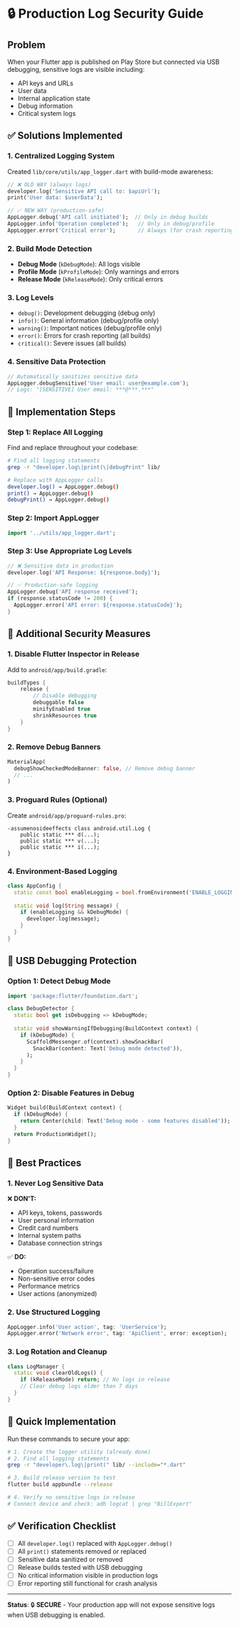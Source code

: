 # 🔒 Production Log Security Guide

## Problem
When your Flutter app is published on Play Store but connected via USB debugging, sensitive logs are visible including:
- API keys and URLs
- User data
- Internal application state
- Debug information
- Critical system logs

## ✅ Solutions Implemented

### 1. Centralized Logging System
Created `lib/core/utils/app_logger.dart` with build-mode awareness:

```dart
// ❌ OLD WAY (always logs)
developer.log('Sensitive API call to: $apiUrl');
print('User data: $userData');

// ✅ NEW WAY (production-safe)
AppLogger.debug('API call initiated');  // Only in debug builds
AppLogger.info('Operation completed');   // Only in debug/profile
AppLogger.error('Critical error');       // Always (for crash reporting)
```

### 2. Build Mode Detection
- **Debug Mode** (`kDebugMode`): All logs visible
- **Profile Mode** (`kProfileMode`): Only warnings and errors
- **Release Mode** (`kReleaseMode`): Only critical errors

### 3. Log Levels
- `debug()`: Development debugging (debug only)
- `info()`: General information (debug/profile only)  
- `warning()`: Important notices (debug/profile only)
- `error()`: Errors for crash reporting (all builds)
- `critical()`: Severe issues (all builds)

### 4. Sensitive Data Protection
```dart
// Automatically sanitizes sensitive data
AppLogger.debugSensitive('User email: user@example.com');
// Logs: "[SENSITIVE] User email: ***@***.***"
```

## 🚀 Implementation Steps

### Step 1: Replace All Logging
Find and replace throughout your codebase:

```bash
# Find all logging statements
grep -r "developer.log\|print(\|debugPrint" lib/

# Replace with AppLogger calls
developer.log() → AppLogger.debug()
print() → AppLogger.debug()  
debugPrint() → AppLogger.debug()
```

### Step 2: Import AppLogger
```dart
import '../utils/app_logger.dart';
```

### Step 3: Use Appropriate Log Levels
```dart
// ❌ Sensitive data in production
developer.log('API Response: ${response.body}');

// ✅ Production-safe logging
AppLogger.debug('API response received');
if (response.statusCode != 200) {
  AppLogger.error('API error: ${response.statusCode}');
}
```

## 🔧 Additional Security Measures

### 1. Disable Flutter Inspector in Release
Add to `android/app/build.gradle`:
```gradle
buildTypes {
    release {
        // Disable debugging
        debuggable false
        minifyEnabled true
        shrinkResources true
    }
}
```

### 2. Remove Debug Banners
```dart
MaterialApp(
  debugShowCheckedModeBanner: false, // Remove debug banner
  // ...
)
```

### 3. Proguard Rules (Optional)
Create `android/app/proguard-rules.pro`:
```
-assumenosideeffects class android.util.Log {
    public static *** d(...);
    public static *** v(...);
    public static *** i(...);
}
```

### 4. Environment-Based Logging
```dart
class AppConfig {
  static const bool enableLogging = bool.fromEnvironment('ENABLE_LOGGING', defaultValue: false);
  
  static void log(String message) {
    if (enableLogging && kDebugMode) {
      developer.log(message);
    }
  }
}
```

## 📱 USB Debugging Protection

### Option 1: Detect Debug Mode
```dart
import 'package:flutter/foundation.dart';

class DebugDetector {
  static bool get isDebugging => kDebugMode;
  
  static void showWarningIfDebugging(BuildContext context) {
    if (kDebugMode) {
      ScaffoldMessenger.of(context).showSnackBar(
        SnackBar(content: Text('Debug mode detected')),
      );
    }
  }
}
```

### Option 2: Disable Features in Debug
```dart
Widget build(BuildContext context) {
  if (kDebugMode) {
    return Center(child: Text('Debug mode - some features disabled'));
  }
  return ProductionWidget();
}
```

## 🎯 Best Practices

### 1. Never Log Sensitive Data
❌ **DON'T:**
- API keys, tokens, passwords
- User personal information
- Credit card numbers
- Internal system paths
- Database connection strings

✅ **DO:**
- Operation success/failure
- Non-sensitive error codes
- Performance metrics
- User actions (anonymized)

### 2. Use Structured Logging
```dart
AppLogger.info('User action', tag: 'UserService');
AppLogger.error('Network error', tag: 'ApiClient', error: exception);
```

### 3. Log Rotation and Cleanup
```dart
class LogManager {
  static void clearOldLogs() {
    if (kReleaseMode) return; // No logs in release
    // Clear debug logs older than 7 days
  }
}
```

## 🚀 Quick Implementation

Run these commands to secure your app:

```bash
# 1. Create the logger utility (already done)
# 2. Find all logging statements
grep -r "developer\.log\|print(" lib/ --include="*.dart"

# 3. Build release version to test
flutter build appbundle --release

# 4. Verify no sensitive logs in release
# Connect device and check: adb logcat | grep "BillExpert"
```

## ✅ Verification Checklist
- [ ] All `developer.log()` replaced with `AppLogger.debug()`
- [ ] All `print()` statements removed or replaced
- [ ] Sensitive data sanitized or removed
- [ ] Release builds tested with USB debugging
- [ ] No critical information visible in production logs
- [ ] Error reporting still functional for crash analysis

---
**Status**: 🔒 **SECURE** - Your production app will not expose sensitive logs when USB debugging is enabled.
